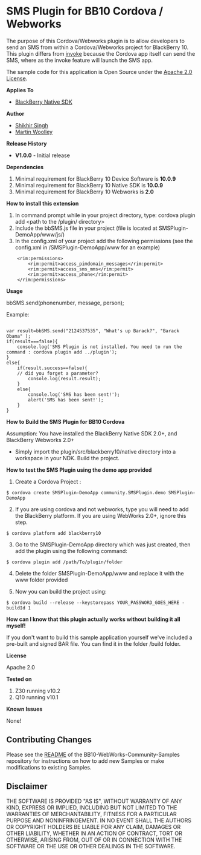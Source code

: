 # SMS Plugin for BB10 Cordova / Webworks

The purpose of this Cordova/Webworks plugin is to allow developers to send an SMS from within a Cordova/Webworks project for BlackBerry 10. 
This plugin differs from [invoke](https://developer.blackberry.com/html5/documentation/beta/text_messages.html) 
because the Cordova app itself can send the SMS, where as the invoke feature will launch the SMS app. 

The sample code for this application is Open Source under the [Apache 2.0 License](http://www.apache.org/licenses/LICENSE-2.0.html).

**Applies To**

* [BlackBerry Native SDK](http://developer.blackberry.com/native/)

**Author** 

* [Shikhir Singh](http://code.shikhir.com/)
* [Martin Woolley](https://github.com/mdwoolley)


**Release History**

* **V1.0.0** - Initial release

**Dependencies**

1. Minimal requirement for BlackBerry 10 Device Software is **10.0.9**
2. Minimal requirement for BlackBerry 10 Native SDK is **10.0.9**
3. Minimal requirement for BlackBerry 10 Webworks is **2.0**


**How to install this extension**

1. In command prompt while in your project directory, type: cordova plugin add <path to the /plugin/ directory>
2. Include the bbSMS.js file in your project (file is located at SMSPlugin-DemoApp/www/js/)
3. In the config.xml of your project add the following permissions (see the config.xml in /SMSPlugin-DemoApp/www for an example)

```
	<rim:permissions>
	    <rim:permit>access_pimdomain_messages</rim:permit>
	    <rim:permit>access_sms_mms</rim:permit>
	    <rim:permit>access_phone</rim:permit>
	</rim:permissions>
```

**Usage**


bbSMS.send(phonenumber, message, person<optional>);


Example:
```
 
var result=bbSMS.send("2124537535", "What's up Barack?", "Barack Obama" );
if(result===false){
	console.log('SMS Plugin is not installed. You need to run the command : cordova plugin add ../plugin');
}
else{
	if(result.success==false){
	// did you forget a parameter?
		console.log(result.result);
	}
	else{
		console.log('SMS has been sent!');
		alert('SMS has been sent!');
	}
}
```
 
**How to Build the SMS Plugin for BB10 Cordova**

Assumption: You have installed the BlackBerry Native SDK 2.0+, and BlackBerry Webworks 2.0+

- Simply import the plugin/src/blackberry10/native directory into a workspace in your NDK. Build the project.


**How to test the SMS Plugin using the demo app provided**

1. Create a Cordova Project : 
```
$ cordova create SMSPlugin-DemoApp community.SMSPlugin.demo SMSPlugin-DemoApp
```

2. If you are using cordova and not webworks, type you will need to add the BlackBerry platform. If you are using WebWorks 2.0+, ignore this step. 
```
$ cordova platform add blackberry10
```


3. Go to the SMSPlugin-DemoApp directory which was just created, then add the plugin using the following command: 
```
$ cordova plugin add /path/To/plugin/folder
```

4. Delete the folder SMSPlugin-DemoApp/www and replace it with the www folder provided

5. Now you can build the project using: 
```
$ cordova build --release --keystorepass YOUR_PASSWORD_GOES_HERE -buildId 1 
```

**How can I know that this plugin actually works without building it all myself!**

If you don't want to build this sample application yourself we've included a pre-built and signed BAR file. 
You can find it in the folder /build folder. 


**License**

Apache 2.0

**Tested on**

1. Z30 running v10.2
2. Q10 running v10.1


**Known Issues**

None! 


## Contributing Changes

Please see the [README](https://github.com/blackberry/BB10-WebWorks-Community-Samples) of the BB10-WebWorks-Community-Samples repository for instructions on how to add new Samples or make modifications to existing Samples.



## Disclaimer

THE SOFTWARE IS PROVIDED "AS IS", WITHOUT WARRANTY OF ANY KIND, EXPRESS OR IMPLIED, INCLUDING 
BUT NOT LIMITED TO THE WARRANTIES OF MERCHANTABILITY, FITNESS FOR A PARTICULAR PURPOSE 
AND NONINFRINGEMENT. IN NO EVENT SHALL THE AUTHORS OR COPYRIGHT HOLDERS BE LIABLE FOR 
ANY CLAIM, DAMAGES OR OTHER LIABILITY, WHETHER IN AN ACTION OF CONTRACT, TORT OR 
OTHERWISE, ARISING FROM, OUT OF OR IN CONNECTION WITH THE SOFTWARE OR THE USE OR 
OTHER DEALINGS IN THE SOFTWARE.